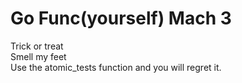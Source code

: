 # Go Func(yourself) Mach 3

Trick or treat  
Smell my feet  
Use the atomic_tests function and you will regret it.
